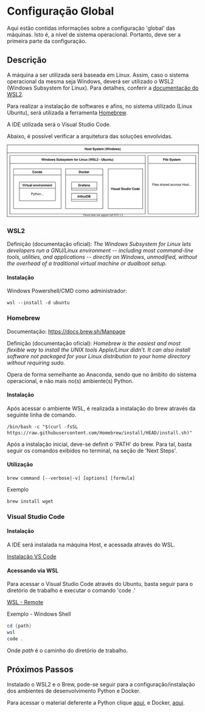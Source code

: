 # Configuração Global

Aqui estão contidas informações sobre a configuração 'global' das máquinas. Isto é, a nível de sistema operacional. Portanto, deve ser a primeira parte da configuração.

## Descrição

A máquina a ser utilizada será baseada em Linux. Assim, caso o sistema operacional da mesma seja Windows, deverá ser utilizado o WSL2 (Windows Subsystem for Linux). Para detalhes, conferir a [documentação do WSL2](https://docs.microsoft.com/en-us/windows/wsl/about).

Para realizar a instalação de softwares e afins, no sistema utilizado (Linux Ubuntu), será utilizada a ferramenta [Homebrew](https://brew.sh/).

A IDE utilizada será o Visual Studio Code.

Abaixo, é possível verificar a arquitetura das soluções envolvidas.

![arquitetura](/img/arquitetura_global.drawio.svg)

### WSL2

Definição (documentação oficial): _The Windows Subsystem for Linux lets developers run a GNU/Linux environment -- including most command-line tools, utilities, and applications -- directly on Windows, unmodified, without the overhead of a traditional virtual machine or dualboot setup._

#### Instalação

Windows Powershell/CMD como administrador:

    wsl --install -d ubuntu

### Homebrew

Documentação: <https://docs.brew.sh/Manpage>

Definição (documentação oficial): _Homebrew is the easiest and most flexible way to install the UNIX tools Apple/Linux didn’t. It can also install software not packaged for your Linux distribution to your home directory without requiring sudo._

Opera de forma semelhante ao Anaconda, sendo que no âmbito do sistema operacional, e não mais no(s) ambiente(s) Python.

#### Instalação

Após acessar o ambiente WSL, é realizada a instalação do brew através da seguinte linha de comando.

    /bin/bash -c "$(curl -fsSL https://raw.githubusercontent.com/Homebrew/install/HEAD/install.sh)"

Após a instalação inicial, deve-se definit o 'PATH' do brew. Para tal, basta seguir os comandos exibidos no terminal, na seção de 'Next Steps'.

#### Utilização

    brew command [--verbose|-v] [options] [formula]

Exemplo

    brew install wget

### Visual Studio Code

#### Instalação

A IDE será instalada na máquina Host, e acessada através do WSL.

[Instalação VS Code](https://code.visualstudio.com/)

#### Acessando via WSL

Para acessar o Visual Studio Code através do Ubuntu, basta seguir para o diretório de trabalho e executar o comando 'code .'

[WSL - Remote](https://code.visualstudio.com/docs/remote/wsl)

Exemplo - Windows Shell

```PowerShell
cd {path}
wsl
code . 
```

Onde _path_ é o caminho do diretório de trabalho.

## Próximos Passos

Instalado o WSL2 e o Brew, pode-se seguir para a configuração/instalação dos ambientes de desenvolvimento Python e Docker.

Para acessar o material deferente a Python clique [aqui](\Conteudo\python.md), e Docker, [aqui](\Conteudo\docker.md).
